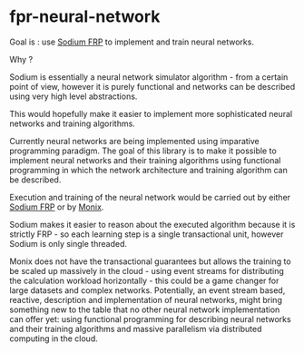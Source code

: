 # fpr-neural-network

Goal is : use [Sodium FRP](http://sodium.nz/) to implement and train neural networks.

Why ?

Sodium is essentially a neural network simulator algorithm - from a certain point of view,
however it is purely functional and networks can be described using very high level abstractions.

This would hopefully make it easier to implement more sophisticated neural networks and training
algorithms.

Currently neural networks are being implemented using imparative programming paradigm. The goal of
this library is to make it possible to implement neural networks and their training algorithms
using functional programming in which the network architecture and training algorithm can be described.

Execution and training of the neural network would be carried out by either [Sodium FRP](http://sodium.nz) or by [Monix](https://monix.io/docs/3x/).

Sodium makes it easier to reason about the executed algorithm because it is strictly FRP - so each learning step is a single transactional unit, however Sodium is only single threaded. 

Monix does not have the transactional guarantees but allows the training to be scaled up massively in the cloud - using event streams for distributing the calculation workload horizontally - this could be a game changer for large datasets and complex networks. Potentially, an event stream based, reactive, description and implementation of neural networks, might bring something new to the table that no other neural network implementation can offer yet: using functional programming for describing neural networks and their training algorithms and massive parallelism via distributed computing in the cloud.



